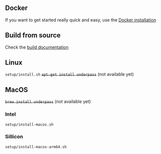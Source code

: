 ## Docker

If you want to get started really quick and easy, use the [Docker installation](/underpass/Dev/install-with-docker)

## Build from source

Check the [build documentation](/underpass/get-started/Build)

## Linux

`setup/install.sh`
<s>`apt-get install underpass`</s> (not available yet)

## MacOS

<s>`brew install underpass`</s> (not available yet)

### Intel

`setup/install-macos.sh`

### Sillicon

`setup/install-macos-arm64.sh`
